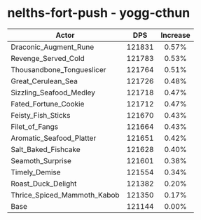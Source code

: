 # nelths-fort-push - yogg-cthun
| Actor | DPS | Increase |
|---|:---:|:---:|
|Draconic_Augment_Rune|121831|0.57%|
|Revenge_Served_Cold|121783|0.53%|
|Thousandbone_Tongueslicer|121764|0.51%|
|Great_Cerulean_Sea|121726|0.48%|
|Sizzling_Seafood_Medley|121718|0.47%|
|Fated_Fortune_Cookie|121712|0.47%|
|Feisty_Fish_Sticks|121670|0.43%|
|Filet_of_Fangs|121664|0.43%|
|Aromatic_Seafood_Platter|121651|0.42%|
|Salt_Baked_Fishcake|121628|0.40%|
|Seamoth_Surprise|121601|0.38%|
|Timely_Demise|121554|0.34%|
|Roast_Duck_Delight|121382|0.20%|
|Thrice_Spiced_Mammoth_Kabob|121350|0.17%|
|Base|121144|0.00%|
